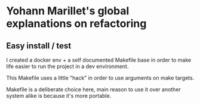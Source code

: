Yohann Marillet's global explanations on refactoring
====================================================

Easy install / test
-------------------
I created a docker env + a self documented Makefile base in order to make life easier to run the project in a dev environment.

This Makefile uses a little "hack" in order to use arguments on make targets.

Makefile is a deliberate choice here, main reason to use it over another system alike is because it's more portable.

